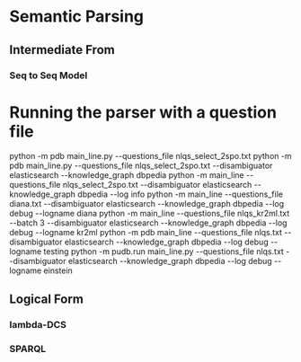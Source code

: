 # Semantic Parsing
## Intermediate From
### Seq to Seq Model
# Running the parser with a question file
python -m pdb main_line.py --questions_file nlqs_select_2spo.txt
python -m pdb main_line.py --questions_file nlqs_select_2spo.txt --disambiguator elasticsearch --knowledge_graph dbpedia
python -m main_line --questions_file nlqs_select_2spo.txt --disambiguator elasticsearch --knowledge_graph dbpedia --log info
python -m main_line --questions_file diana.txt  --disambiguator elasticsearch --knowledge_graph dbpedia --log debug --logname diana
python -m main_line --questions_file nlqs_kr2ml.txt --batch 3 --disambiguator elasticsearch --knowledge_graph dbpedia --log debug --logname kr2ml
python -m pdb main_line --questions_file nlqs.txt  --disambiguator elasticsearch --knowledge_graph dbpedia --log debug --logname testing
python -m pudb.run main_line.py --questions_file nlqs.txt  --disambiguator elasticsearch --knowledge_graph dbpedia --log debug --logname einstein
## Logical Form
### lambda-DCS
### SPARQL
